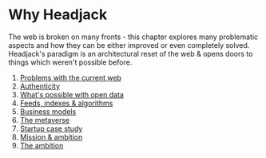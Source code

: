 # Why Headjack

The web is broken on many fronts - this chapter explores many problematic aspects and how they can be either improved or even completely solved. Headjack's paradigm is an architectural reset of the web & opens doors to things which weren't possible before.

1. [Problems with the current web](problems_with_the_web.md)
1. [Authenticity](authenticity.md)
1. [What's possible with open data](possibilities.md)
1. [Feeds, indexes & algorithms](feeds_indexes_algorithms.md)
1. [Business models](business_models.md)
1. [The metaverse](metaverse.md)
1. [Startup case study](startup_case_study.md)
1. [Mission & ambition](mission_ambition.md)
1. [The ambition](ambition.md)

<!--

fighting misinformation & disinformation




Different systems with their own cryptoeconomics can be implemented on top of this addressing - adding guarantees for services while still under the same global addressing namespace

-->